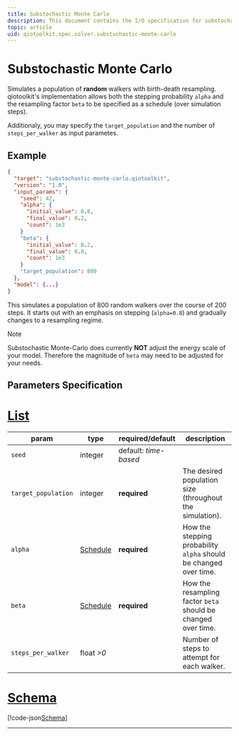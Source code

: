 ```yaml
---
title: Substochastic Monte Carlo
description: This document contains the I/O specification for substochastic Monte Carlo.
topic: article
uid: qiotoolkit.spec.solver.substuchastic-monte-carlo
---
```


Substochastic Monte Carlo
=========================

Simulates a population of **random** walkers with birth-death resampling.
qiotoolkit's implementation allows both the stepping probability `alpha` and the
resampling factor `beta` to be specified as a schedule (over simulation steps).

Additionaly, you may specify the `target_population` and the number of
`steps_per_walker` as input parametes.

Example
-------

```json
{
  "target": "substochastic-monte-carlo.qiotoolkit",
  "version": "1.0",
  "input_params": {
    "seed": 42,
    "alpha": {
      "initial_value": 0.8,
      "final_value": 0.2,
      "count": 1e3
    }
    "beta": {
      "initial_value": 0.2,
      "final_value": 0.8,
      "count": 1e3
    }
    "target_population": 800
  },
  "model": {...}
}
```

This simulates a population of 800 random walkers over the course of 200 steps.
It starts out with an emphasis on stepping (`alpha=0.8`) and gradually changes
to a resampling regime.

> [!NOTE]
> Substochastic Monte-Carlo does currently **NOT** adjust the energy scale of
> your model. Therefore the magnitude of `beta` may need to be adjusted for
> your needs.


Parameters Specification
------------------------

# [List](#tab/tabid-1)

| param   | type | required/default | description |
| ------- | ---- | ---------------- | ----------- |
| `seed`  | integer | default: _time-based_ | |
| `target_population` | integer | **required** | The desired population size (throughout the simulation). |
| `alpha` | [Schedule]() | **required** | How the stepping probability `alpha` should be changed over time. |
| `beta` | [Schedule]() | **required** | How the resampling factor `beta` should be changed over time. |
| `steps_per_walker` | float _>0_ | | Number of steps to attempt for each walker. |

# [Schema](#tab/tabid-2)

[!code-json[Schema](substochastic-monte-carlo.schema)]

***
